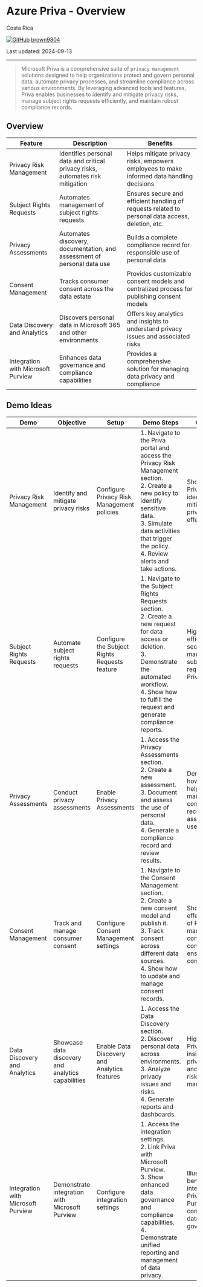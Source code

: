 # Azure Priva - Overview 

Costa Rica

[![GitHub](https://img.shields.io/badge/--181717?logo=github&logoColor=ffffff)](https://github.com/)
[brown9804](https://github.com/brown9804)

Last updated: 2024-09-13

----------

> Microsoft Priva is a comprehensive suite of `privacy management` solutions designed to help organizations protect and govern personal data, automate privacy processes, and streamline compliance across various environments. By leveraging advanced tools and features, Priva enables businesses to identify and mitigate privacy risks, manage subject rights requests efficiently, and maintain robust compliance records.

## Overview 

| **Feature**               | **Description**                                                                 | **Benefits**                                                                                     |
|---------------------------|---------------------------------------------------------------------------------|--------------------------------------------------------------------------------------------------|
| Privacy Risk Management   | Identifies personal data and critical privacy risks, automates risk mitigation  | Helps mitigate privacy risks, empowers employees to make informed data handling decisions        |
| Subject Rights Requests   | Automates management of subject rights requests                                 | Ensures secure and efficient handling of requests related to personal data access, deletion, etc.|
| Privacy Assessments       | Automates discovery, documentation, and assessment of personal data use         | Builds a complete compliance record for responsible use of personal data                         |
| Consent Management        | Tracks consumer consent across the data estate                                  | Provides customizable consent models and centralized process for publishing consent models       |
| Data Discovery and Analytics | Discovers personal data in Microsoft 365 and other environments               | Offers key analytics and insights to understand privacy issues and associated risks              |
| Integration with Microsoft Purview | Enhances data governance and compliance capabilities                    | Provides a comprehensive solution for managing data privacy and compliance                       |

## Demo Ideas

| **Demo**                        | **Objective**                                      | **Setup**                                      | **Demo Steps**                                                                                                                                                                                                                     | **Outcome**                                                                                       |
|---------------------------------|---------------------------------------------------|------------------------------------------------|-----------------------------------------------------------------------------------------------------------------------------------------------------------------------------------------------------------------------------------|--------------------------------------------------------------------------------------------------|
| Privacy Risk Management         | Identify and mitigate privacy risks               | Configure Privacy Risk Management policies     | 1. Navigate to the Priva portal and access the Privacy Risk Management section.<br>2. Create a new policy to identify sensitive data.<br>3. Simulate data activities that trigger the policy.<br>4. Review alerts and take actions. | Show how Priva helps in identifying and mitigating privacy risks effectively.                     |
| Subject Rights Requests         | Automate subject rights requests                  | Configure the Subject Rights Requests feature  | 1. Navigate to the Subject Rights Requests section.<br>2. Create a new request for data access or deletion.<br>3. Demonstrate the automated workflow.<br>4. Show how to fulfill the request and generate compliance reports.        | Highlight the efficiency and security of managing subject rights requests with Priva.             |
| Privacy Assessments             | Conduct privacy assessments                       | Enable Privacy Assessments                     | 1. Access the Privacy Assessments section.<br>2. Create a new assessment.<br>3. Document and assess the use of personal data.<br>4. Generate a compliance record and review results.                                                | Demonstrate how Priva helps in maintaining compliance records and assessing data use.             |
| Consent Management              | Track and manage consumer consent                 | Configure Consent Management settings          | 1. Navigate to the Consent Management section.<br>2. Create a new consent model and publish it.<br>3. Track consent across different data sources.<br>4. Show how to update and manage consent records.                             | Show the effectiveness of Priva in managing consumer consent and ensuring compliance.             |
| Data Discovery and Analytics    | Showcase data discovery and analytics capabilities| Enable Data Discovery and Analytics features   | 1. Access the Data Discovery section.<br>2. Discover personal data across environments.<br>3. Analyze privacy issues and risks.<br>4. Generate reports and dashboards.                                                              | Highlight how Priva provides insights into privacy issues and helps in risk management.           |
| Integration with Microsoft Purview | Demonstrate integration with Microsoft Purview | Configure integration settings                 | 1. Access the integration settings.<br>2. Link Priva with Microsoft Purview.<br>3. Show enhanced data governance and compliance capabilities.<br>4. Demonstrate unified reporting and management of data privacy.                   | Illustrate the benefits of integrating Priva with Purview for comprehensive data governance.      |


